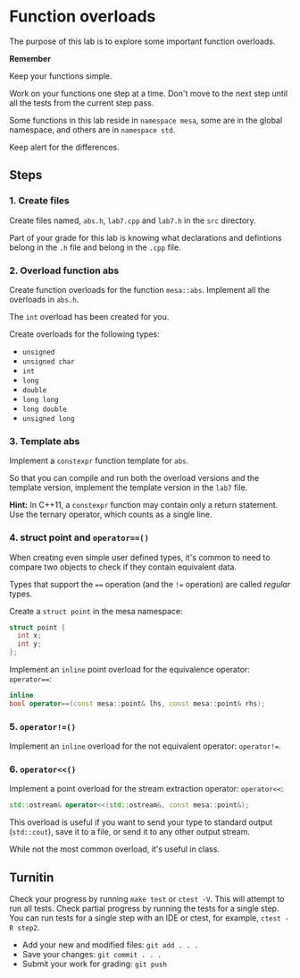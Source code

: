 # Function overloads
The purpose of this lab is to 
explore some important function overloads.

**Remember**

Keep your functions simple.

Work on your functions one step at a time.
Don't move to the next step until all the tests from the current step pass.

Some functions in this lab reside in `namespace mesa`,
some are in the global namespace, and others are in `namespace std`.

Keep alert for the differences.

## Steps

### 1. Create files
Create files named, `abs.h`, `lab7.cpp` and `lab7.h`
in the `src` directory.

Part of your grade for this lab is knowing
what declarations and defintions belong in the `.h` file and
belong in the `.cpp` file.

### 2. Overload function abs
Create function overloads for the function `mesa::abs`.
Implement all the overloads in `abs.h`.

The `int` overload has been created for you.

Create overloads for the following types:

- `unsigned`
- `unsigned char`
- `int`
- `long`
- `double`
- `long long`
- `long double`
- `unsigned long`

### 3. Template abs
Implement a `constexpr` function template for `abs`.

So that you can compile and run both the overload versions
and the template version, implement the template version
in the `lab7` file.

**Hint:** 
In C++11, a `constexpr` function may contain 
only a return statement.
Use the ternary operator, which counts as a single line.

### 4. struct point and `operator==()`
When creating even simple user defined types,
it's common to need to compare two objects
to check if they contain equivalent data.

Types that support the `==` operation
(and the `!=` operation)
are called *regular* types.

Create a `struct point` in the mesa namespace:

```cpp
struct point {
  int x;
  int y;
};
```

Implement an `inline` point overload for the equivalence operator: `operator==`:

```cpp
inline
bool operator==(const mesa::point& lhs, const mesa::point& rhs);
```

### 5. `operator!=()`
Implement an `inline` overload for the not 
equivalent operator: `operator!=`.

### 6.  `operator<<()`
Implement a point overload for the stream extraction operator: `operator<<`:

```cpp
std::ostream& operator<<(std::ostream&, const mesa::point&);
```

This overload is useful if you want to send your type
to standard output (`std::cout`), save it to a file,
or send it to any other output stream.

While not the most common overload, it's useful in class.


## Turnitin
Check your progress by running `make test` or `ctest -V`.
This will attempt to run all tests.
Check partial progress by running the tests for a single step.
You can run tests for a single step with an IDE or ctest,
for example, `ctest -R step2`.

- Add your new and modified files: `git add . . . `
- Save your changes: `git commit . . . `
- Submit your work for grading: `git push`


